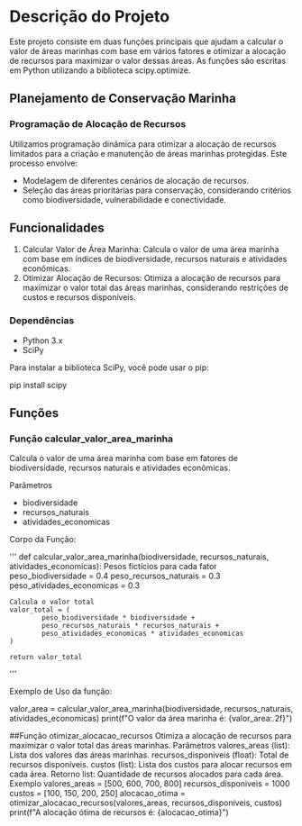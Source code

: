 <h1>Descrição do Projeto</h1>
<p>Este projeto consiste em duas funções principais que ajudam a calcular o valor de áreas marinhas com base em vários fatores e otimizar a alocação de recursos para maximizar o valor dessas áreas. As funções são escritas em Python utilizando a biblioteca scipy.optimize.</p>

<h2>Planejamento de Conservação Marinha</h2>
<h3>Programação de Alocação de Recursos</h3>
<p>Utilizamos programação dinâmica para otimizar a alocação de recursos limitados para a criação e manutenção de áreas marinhas protegidas. Este processo envolve:</p>
  <ul>
    <li>Modelagem de diferentes cenários de alocação de recursos.</li>
    <li>Seleção das áreas prioritárias para conservação, considerando critérios como biodiversidade, vulnerabilidade e conectividade.</li>
  </ul>
  
<h2>Funcionalidades</h2>
<ol>
<li>Calcular Valor de Área Marinha: Calcula o valor de uma área marinha com base em índices de biodiversidade, recursos naturais e atividades econômicas.</li>
<li>Otimizar Alocação de Recursos: Otimiza a alocação de recursos para maximizar o valor total das áreas marinhas, considerando restrições de custos e recursos disponíveis.</li>
</ol>

<h3>Dependências</h3>
<ul>
<li>Python 3.x</li>
<li>SciPy</li>
</ul>
  
<p>Para instalar a biblioteca SciPy, você pode usar o pip:</p>
<p>pip install scipy</p>

<h2>Funções</h2>
<h3>Função calcular_valor_area_marinha</h3>
<p>Calcula o valor de uma área marinha com base em fatores de biodiversidade, recursos naturais e atividades econômicas.</p>
<p>Parâmetros</p>
<ul>
  <li>biodiversidade</li>
  <li>recursos_naturais </li>
  <li>atividades_economicas</li>
</ul>
<p>Corpo da Função:</p>
<span>
'''
def calcular_valor_area_marinha(biodiversidade, recursos_naturais, atividades_economicas):
    Pesos fictícios para cada fator
    peso_biodiversidade = 0.4
    peso_recursos_naturais = 0.3
    peso_atividades_economicas = 0.3

    Calcula o valor total
    valor_total = (
            peso_biodiversidade * biodiversidade +
            peso_recursos_naturais * recursos_naturais +
            peso_atividades_economicas * atividades_economicas
    )

    return valor_total
'''
</span>
<p>Exemplo de Uso da função:</p>
<span>valor_area = calcular_valor_area_marinha(biodiversidade, recursos_naturais, atividades_economicas)
print(f"O valor da área marinha é: {valor_area:.2f}")</span>

<div></div>

##Função otimizar_alocacao_recursos
Otimiza a alocação de recursos para maximizar o valor total das áreas marinhas.
Parâmetros
valores_areas (list): Lista dos valores das áreas marinhas.
recursos_disponiveis (float): Total de recursos disponíveis.
custos (list): Lista dos custos para alocar recursos em cada área.
Retorno
list: Quantidade de recursos alocados para cada área.
Exemplo
valores_areas = [500, 600, 700, 800]
recursos_disponiveis = 1000
custos = [100, 150, 200, 250]
alocacao_otima = otimizar_alocacao_recursos(valores_areas, recursos_disponiveis, custos)
print(f"A alocação ótima de recursos é: {alocacao_otima}")

<div></div>



